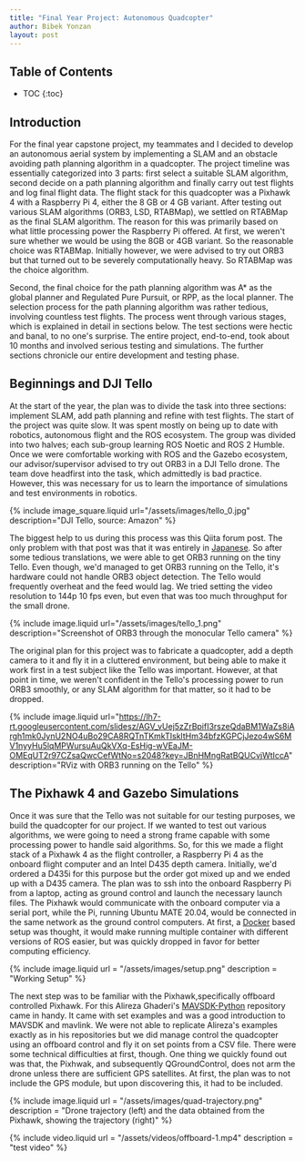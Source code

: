 ```yaml
---
title: "Final Year Project: Autonomous Quadcopter"
author: Bibek Yonzan
layout: post
---
```

## Table of Contents

* TOC
{:toc}

## Introduction

For the final year capstone project, my teammates and I decided to develop an autonomous aerial system by implementing a SLAM and an obstacle avoiding path planning algorithm in a quadcopter. The project timeline was essentially categorized into 3 parts: first select a suitable SLAM algorithm, second decide on a path planning algorithm and finally carry out test flights and log final flight data. The flight stack for this quadcopter was a Pixhawk 4 with a Raspberry Pi 4, either the 8 GB or 4 GB variant. After testing out various SLAM algorithms (ORB3, LSD, RTABMap), we settled on RTABMap as the final SLAM algorithm. The reason for this was primarily based on what little processing power the Raspberry Pi offered. At first, we weren't sure whether we would be using the 8GB or 4GB variant. So the reasonable choice was RTABMap. Initially however, we were advised to try out ORB3 but that turned out to be severely computationally heavy. So RTABMap was the choice algorithm. 

Second, the final choice for the path planning algorithm was A* as the global planner and Regulated Pure Pursuit, or RPP, as the local planner. The selection process for the path planning algorithm was rather tedious, involving countless test flights. The process went through various stages, which is explained in detail in sections below. The test sections were hectic and banal, to no one's surprise. The entire project, end-to-end, took about 10 months and involved serious testing and simulations. The further sections chronicle our entire development and testing phase.

## Beginnings and DJI Tello

At the start of the year, the plan was to divide the task into three sections: implement SLAM, add path planning and refine with test flights. The start of the project was quite slow. It was spent mostly on being up to date with robotics, autonomous flight and the ROS ecosystem. The group was divided into two halves; each sub-group learning ROS Noetic and ROS 2 Humble. Once we were comfortable working with ROS and the Gazebo ecosystem, our advisor/supervisor advised to try out ORB3 in a DJI Tello drone. The team dove headfirst into the task, which admittedly is bad practice. However, this was necessary for us to learn the importance of simulations and test environments in robotics.

{% include image_square.liquid url="/assets/images/tello_0.jpg" description="DJI Tello, source: Amazon" %}

The biggest help to us during this process was this Qiita forum post. The only problem with that post was that it was entirely in [Japanese](https://qiita.com/k-koh/items/1a4fbc175ca37be6206b). So after some tedious translations, we were able to get ORB3 running on the tiny Tello. Even though, we'd managed to get ORB3 running on the Tello, it's hardware could not handle ORB3 object detection. The Tello would frequently overheat and the feed would lag. We tried setting the video resolution to 144p 10 fps even, but even that was too much throughput for the small drone. 

{% include image.liquid url="/assets/images/tello_1.png" description="Screenshot of ORB3 through the monocular Tello camera" %}

The original plan for this project was to fabricate a quadcopter, add a depth camera to it and fly it in a cluttered environment, but being able to make it work first in a test subject like the Tello was important. However, at that point in time, we weren't confident in the Tello's processing power to run ORB3 smoothly, or any SLAM algorithm for that matter, so it had to be dropped.    

{% include image.liquid url="https://lh7-rt.googleusercontent.com/slidesz/AGV_vUej5zZrBpifI3rszeQdaBM1WaZs8iArgh1mk0JynU2NO4uBo29CA8RQTnTKmkTIskltHm34bfzKGPCjJezo4wS6MV1nyyHu5lqMPWursuAuQkVXq-EsHig-wVEaJM-OMEqUT2r97CZsaQwcCefWtNo=s2048?key=JBnHMngRatBQUCvjWtIccA" description="RViz with ORB3 running on the Tello" %}

## The Pixhawk 4 and Gazebo Simulations

Once it was sure that the Tello was not suitable for our testing purposes, we build the quadcopter for our project. If we wanted to test out various algorithms, we were going to need a strong frame capable with some processing power to handle said algorithms. So, for this we made a flight stack of a Pixhawk 4 as the flight controller, a Raspberry Pi 4 as the onboard flight computer and an Intel D435 depth camera. Initially, we'd ordered a D435i for this purpose but the order got mixed up and we ended up with a D435 camera. The plan was to ssh into the onboard Raspberry Pi from a laptop, acting as ground control and launch the necessary launch files. The Pixhawk would communicate with the onboard computer via a serial port, while the Pi, running Ubuntu MATE 20.04, would be connected in the same network as the ground control computers. At first, a [Docker](2024-08-09-docker-setup.md) based setup was thought, it would make running multiple container with different versions of ROS easier, but was quickly dropped in favor for better computing efficiency. 

{% include image.liquid url = "/assets/images/setup.png"  description = "Working Setup" %}

The next step was to be familiar with the Pixhawk,specifically offboard controlled Pixhawk. For this Alireza Ghaderi's [MAVSDK-Python](https://github.com/alireza787b/MAVSDK-Python) repository came in handy. It came with set examples and was a good introduction to MAVSDK and mavlink. We were not able to replicate Alireza's examples exactly as in his repositories but we did manage control the quadcopter using an offboard control and fly it on set points from a CSV file. There were some technical difficulties at first, though. One thing we quickly found out was that, the Pixhwak, and subsequently QGroundControl, does not arm the drone unless there are sufficient GPS satellites. At first, the plan was to not include the GPS module, but upon discovering this, it had to be included. 

{% include image.liquid url = "/assets/images/quad-trajectory.png"  description = "Drone trajectory (left) and the data obtained from the Pixhawk, showing the trajectory (right)" %}

 {% include video.liquid url = "/assets/videos/offboard-1.mp4"  description = "test video" %} 
